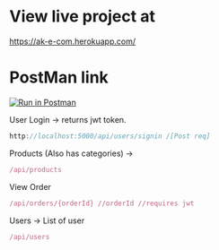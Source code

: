 # View live project at
https://ak-e-com.herokuapp.com/


# PostMan link
[![Run in Postman](https://run.pstmn.io/button.svg)](https://god.gw.postman.com/run-collection/20974344-04b87ec2-9004-41d7-851e-c99b741a50ce?action=collection%2Ffork&collection-url=entityId%3D20974344-04b87ec2-9004-41d7-851e-c99b741a50ce%26entityType%3Dcollection%26workspaceId%3Db2de5003-4dfe-4128-953d-5fc619972bb1)

User Login -> returns jwt token.

```jsx
http://localhost:5000/api/users/signin /[Post req]
```
Products (Also has categories) → 

```jsx
/api/products
```
View Order

```jsx
/api/orders/{orderId} //orderId //requires jwt
```

Users -> List of user

```jsx
/api/users
```
